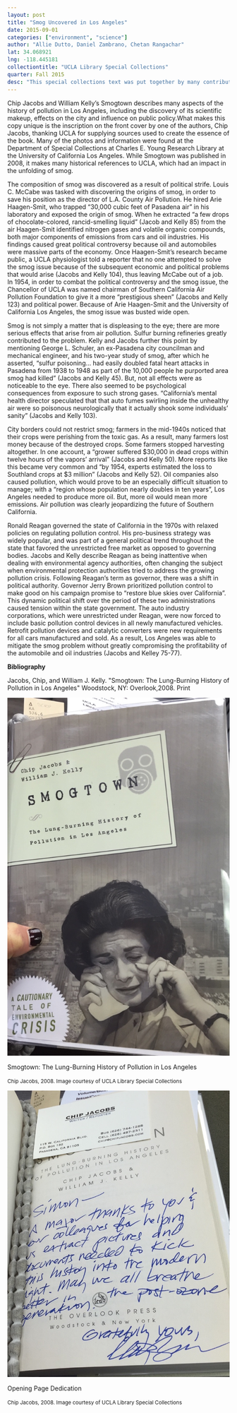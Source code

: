```yaml
---
layout: post
title: "Smog Uncovered in Los Angeles"
date: 2015-09-01
categories: ["environment", "science"]
author: "Allie Dutto, Daniel Zambrano, Chetan Rangachar"
lat: 34.068921
lng: -118.445181
collectiontitle: "UCLA Library Special Collections"
quarter: Fall 2015
desc: "This special collections text was put together by many contributers, many of whom researched at UCLA. The book discusses the long history of growing air pollution in the City of Los Angeles, and examines the environmental, political and health implications of the issue."
---
```

Chip Jacobs and William Kelly’s Smogtown describes many aspects of the history of pollution in Los Angeles, including the discovery of its scientific makeup, effects on the city and influence on public policy.What makes this copy unique is the inscription on the front cover by one of the authors, Chip Jacobs, thanking UCLA for supplying sources used to create the essence of the book. Many of the photos and information were found at the Department of Special Collections at Charles E. Young Research Library at the University of California Los Angeles. While Smogtown was published in 2008, it makes many historical references to UCLA, which had an impact in the unfolding of smog.

The composition of smog was discovered as a result of political strife. Louis C. McCabe was tasked with discovering the origins of smog, in order to save his position as the director of L.A. County Air Pollution. He hired Arie Haagen-Smit, who trapped “30,000 cubic feet of Pasadena air” in his laboratory and exposed the origin of smog. When he extracted “a few drops of chocolate-colored, rancid-smelling liquid” (Jacob and Kelly 85) from the air Haagen-Smit identified nitrogen gases and volatile organic compounds, both major components of emissions from cars and oil industries. His findings caused great political controversy because oil and automobiles were massive parts of the economy. Once Haagen-Smit’s research became public, a UCLA physiologist told a reporter that no one attempted to solve the smog issue because of the subsequent economic and political problems that would arise (Jacobs and Kelly 104), thus leaving McCabe out of a job. In 1954, in order to combat the political controversy and the smog issue, the Chancellor of UCLA was named chairman of  Southern California Air Pollution Foundation to give it a more “prestigious sheen” (Jacobs and Kelly 123) and political power. Because of Arie Haagen-Smit and the University of California Los Angeles, the smog issue was busted wide open.

Smog is not simply a matter that is displeasing to the eye; there are more serious effects that arise from air pollution. Sulfur burning refineries greatly contributed to the problem. Kelly and Jacobs further this point by mentioning George L. Schuler, an ex-Pasadena city councilman and mechanical engineer, and his two-year study of smog, after which he asserted, “sulfur poisoning… had easily doubled fatal heart attacks in Pasadena from 1938 to 1948 as part of the 10,000 people he purported area smog had killed” (Jacobs and Kelly 45). But, not all effects were as noticeable to the eye. There also seemed to be psychological consequences from exposure to such strong gases. “California’s mental health director speculated that that auto fumes swirling inside the unhealthy air were so poisonous neurologically that it actually shook some individuals’ sanity” (Jacobs and Kelly 103).

City borders could not restrict smog; farmers in the mid-1940s noticed that their crops were perishing from the toxic gas. As a result, many farmers lost money because of the destroyed crops. Some farmers stopped harvesting altogether. In one account, a “grower suffered $30,000 in dead crops within twelve hours of the vapors’ arrival” (Jacobs and Kelly 50). More reports like this became very common and “by 1954, experts estimated the loss to Southland crops at $3 million” (Jacobs and Kelly 52). Oil companies also caused pollution, which would prove to be an especially difficult situation to manage; with a “region whose population nearly doubles in ten years”, Los Angeles needed to produce more oil. But, more oil would mean more emissions. Air pollution was clearly jeopardizing the future of Southern California.

Ronald Reagan governed the state of California in the 1970s with relaxed policies on regulating pollution control. His pro-business strategy was widely popular, and was part of a general political trend throughout the state that favored the unrestricted free market as opposed to governing bodies. Jacobs and Kelly describe Reagan as being inattentive when dealing with environmental agency authorities, often changing the subject when environmental protection authorities tried to address the growing pollution crisis. Following Reagan’s term as governor, there was a shift in political authority. Governor Jerry Brown prioritized pollution control to make good on his campaign promise to “restore blue skies over California”. This dynamic political shift over the period of these two administrations caused tension within the state government. The auto industry corporations, which were unrestricted under Reagan, were now forced to include basic pollution control devices in all newly manufactured vehicles. Retrofit pollution devices and catalytic converters were new requirements for all cars manufactured and sold. As a result, Los Angeles was able to mitigate the smog problem without greatly compromising the profitability of the automobile and oil industries (Jacobs and Kelley 75-77).


**Bibliography**

Jacobs, Chip, and William J. Kelly. &quot;Smogtown: The Lung-Burning History of Pollution in Los Angeles&quot;
               Woodstock, NY: Overlook,2008. Print




<img src='../images/smog1.jpg' alt='The front cover of UCLA Special Collections&#39; copy of &#34;Smogtown&#34;'>
<figcaption><p>Smogtown: The Lung-Burning History of Pollution in Los Angeles</p><p><small>Chip Jacobs, 2008. Image courtesy of UCLA Library Special Collections</small></p>
<img src='../images/smog2.jpg' alt='A business card of one of the authors, Chip Jacobs, and his personal inscription on the inside cover of &#34;Smogtown&#34;, where he thanks the UCLA librarians for all their help'>
<figcaption><p>Opening Page Dedication</p><p><small>Chip Jacobs, 2008. Image courtesy of UCLA Library Special Collections</small></p>
